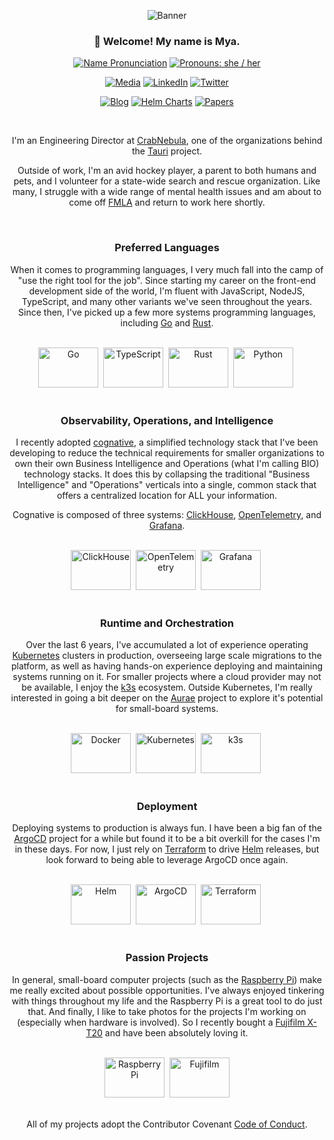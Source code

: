 <div align="center">

![Banner](https://mya.sh/img/banner.png)

### 👋 Welcome! My name is Mya.

[![Name Pronunciation][]](https://www.google.com/search?q=pronunciation+maya)
[![Pronouns: she / her][]](https://pronoun.is/she)

[![Media][]](https://mya.sh/media/)
[![LinkedIn][]](https://linkedin.com/in/mjpitz)
[![Twitter][]](https://x.com/MsMyaDev)

[![Blog][]](https://mya.sh/blog/)
[![Helm Charts][]](https://mya.sh/charts/)
[![Papers][]](https://mya.sh/papers/)

[Name Pronunciation]: https://img.shields.io/badge/Pronunciation%20%F0%9F%94%88-mai·uh-pink?style=for-the-badge&labelColor=silver
[Pronouns: she / her]: https://img.shields.io/badge/Pronouns-she%2Fher-pink?style=for-the-badge&labelColor=silver
[Media]: https://img.shields.io/badge/-media-gray?style=for-the-badge&logo=vlcmediaplayer
[LinkedIn]: https://img.shields.io/badge/-Linked%20In-gray?style=for-the-badge&logo=linkedin
[Twitter]: https://img.shields.io/badge/-Twitter-gray?style=for-the-badge&logo=x
[Blog]: https://img.shields.io/badge/-blog-silver?style=for-the-badge
[Helm Charts]: https://img.shields.io/badge/-helm_charts-silver?style=for-the-badge
[Papers]: https://img.shields.io/badge/-papers-silver?style=for-the-badge

<br/>

I'm an Engineering Director at [CrabNebula][], one of the organizations behind the [Tauri][] project.

Outside of work, I'm an avid hockey player, a parent to both humans and pets, and I volunteer for a state-wide search
and rescue organization. Like many, I struggle with a wide range of mental health issues and am about to come off
[FMLA][] and return to work here shortly.

[CrabNebula]: https://crabnebula.dev
[Tauri]: https://tauri.app/
[FMLA]: https://www.dol.gov/agencies/whd/fmla

<br/>

### Preferred Languages

[Go]: https://go.dev
[Rust]: https://rust-lang.org

When it comes to programming languages, I very much fall into the camp of "use the right tool for the job". Since
starting my career on the front-end development side of the world, I'm fluent with JavaScript, NodeJS, TypeScript, and
many other variants we've seen throughout the years. Since then, I've picked up a few more systems programming
languages, including [Go][] and [Rust][].

<br/>
<img width="96" height="64" alt="Go" title="Go" src="https://cdn.jsdelivr.net/gh/devicons/devicon@latest/icons/go/go-original-wordmark.svg" />&nbsp;
<img width="96" height="64" alt="TypeScript" title="TypeScript" src="https://cdn.jsdelivr.net/gh/devicons/devicon@latest/icons/typescript/typescript-original.svg" />&nbsp;
<img width="96" height="64" alt="Rust" title="Rust" src="https://cdn.jsdelivr.net/gh/devicons/devicon@latest/icons/rust/rust-original.svg" />&nbsp;
<img width="96" height="64" alt="Python" title="Python" src="https://cdn.jsdelivr.net/gh/devicons/devicon@latest/icons/python/python-original.svg" />&nbsp;
<br/>
<br/>

### Observability, Operations, and Intelligence

[cognative]: https://github.com/mjpitz/cognative
[ClickHouse]: https://clickhouse.com
[OpenTelemetry]: https://opentelemetry.io
[Grafana]: https://grafana.com

I recently adopted [cognative][], a simplified technology stack that I've been developing to reduce the technical
requirements for smaller organizations to own their own Business Intelligence and Operations (what I'm calling BIO) 
technology stacks. It does this by collapsing the traditional "Business Intelligence" and "Operations" verticals into a
single, common stack that offers a centralized location for ALL your information.

Cognative is composed of three systems: [ClickHouse][], [OpenTelemetry][], and [Grafana][].

<br/>
<img width="96" height="64" alt="ClickHouse" title="ClickHouse" src="https://www.percona.com/blog/wp-content/uploads/2017/10/ClickHouse-MySQL.png" />&nbsp;
<img width="96" height="64" alt="OpenTelemetry" title="OpenTelemetry" src="https://cdn.jsdelivr.net/gh/devicons/devicon@latest/icons/opentelemetry/opentelemetry-original.svg" />&nbsp;
<img width="96" height="64" alt="Grafana" title="Grafana" src="https://cdn.jsdelivr.net/gh/devicons/devicon@latest/icons/grafana/grafana-original.svg" />&nbsp;
<br/>
<br/>

### Runtime and Orchestration

[Kubernetes]: https://kubernetes.io
[k3s]: https://k3s.io
[Aurae]: https://github.com/aurae-runtime/aurae

Over the last 6 years, I've accumulated a lot of experience operating [Kubernetes][] clusters in production, overseeing
large scale migrations to the platform, as well as having hands-on experience deploying and maintaining systems running
on it. For smaller projects where a cloud provider may not be available, I enjoy the [k3s][] ecosystem. Outside 
Kubernetes, I'm really interested in going a bit deeper on the [Aurae][] project to explore it's potential for 
small-board systems.

<br/>
<img width="96" height="64" alt="Docker" title="Docker" src="https://cdn.jsdelivr.net/gh/devicons/devicon@latest/icons/docker/docker-original.svg" />&nbsp;
<img width="96" height="64" alt="Kubernetes" title="Kubernetes" src="https://cdn.jsdelivr.net/gh/devicons/devicon@latest/icons/kubernetes/kubernetes-plain.svg" />&nbsp;
<img width="96" height="64" alt="k3s" title="k3s" src="https://cdn.jsdelivr.net/gh/devicons/devicon@latest/icons/k3s/k3s-original.svg" />&nbsp;
<br/>
<br/>

### Deployment

[ArgoCD]: https://argo-cd.readthedocs.io/en/stable/
[Terraform]: https://terraform.io
[Helm]: https://helm.sh

Deploying systems to production is always fun. I have been a big fan of the [ArgoCD][] project for a while but found it
to be a bit overkill for the cases I'm in these days. For now, I just rely on [Terraform][] to drive [Helm][] releases,
but look forward to being able to leverage ArgoCD once again.

<br/>
<img width="96" height="64" alt="Helm" src="https://cdn.jsdelivr.net/gh/devicons/devicon@latest/icons/helm/helm-original.svg" />&nbsp;
<img width="96" height="64" alt="ArgoCD" src="https://cdn.jsdelivr.net/gh/devicons/devicon@latest/icons/argocd/argocd-original.svg" />&nbsp;
<img width="96" height="64" alt="Terraform" src="https://cdn.jsdelivr.net/gh/devicons/devicon@latest/icons/terraform/terraform-original.svg" />&nbsp;
<br/>
<br/>

### Passion Projects

[Raspberry Pi]: https://raspberrypi.com
[Fujifilm X-T20]: https://a.co/d/10mKXwR

In general, small-board computer projects (such as the [Raspberry Pi][]) make me really excited about possible
opportunities. I've always enjoyed tinkering with things throughout my life and the Raspberry Pi is a great tool to do
just that. And finally, I like to take photos for the projects I'm working on (especially when hardware is involved). So
I recently bought a [Fujifilm X-T20][] and have been absolutely loving it.

<br/>
<img width="96" height="64" alt="Raspberry Pi" title="Raspberry Pi" src="https://cdn.jsdelivr.net/gh/devicons/devicon@latest/icons/raspberrypi/raspberrypi-original.svg" />&nbsp;
<img width="96" height="64" alt="Fujifilm" title="Fujifilm" src="https://simpleicons.org/icons/fujifilm.svg"/>
<br/>
<br/>

All of my projects adopt the Contributor Covenant [Code of Conduct](https://github.com/mjpitz/mjpitz/blob/main/CODE_OF_CONDUCT.md).

<br/>
</div>
